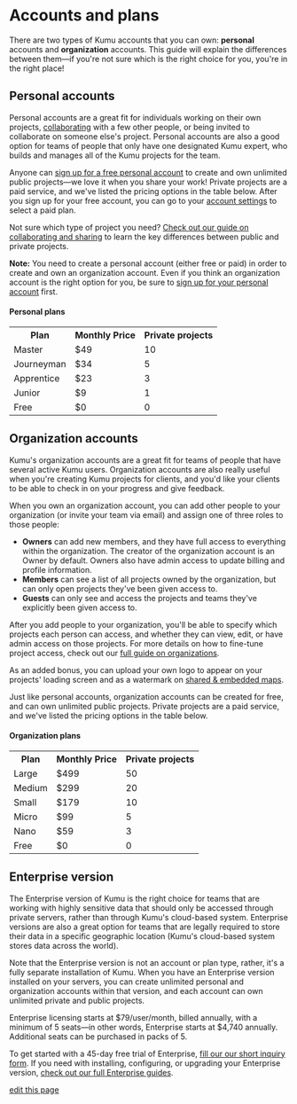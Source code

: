 # Accounts and plans

There are two types of Kumu accounts that you can own: **personal** accounts and **organization** accounts. This guide will explain the differences between them—if you're not sure which is the right choice for you, you're in the right place!


## Personal accounts

Personal accounts are a great fit for individuals working on their own projects, [collaborating](/overview/collaboration.md#add-a-contributor) with a few other people, or being invited to collaborate on someone else's project. Personal accounts are also a good option for teams of people that only have one designated Kumu expert, who builds and manages all of the Kumu projects for the team.

Anyone can [sign up for a free personal account](https://kumu.io/join) to create and own unlimited public projects—we love it when you share your work! Private projects are a paid service, and we've listed the pricing options in the table below. After you sign up for your free account, you can go to your [account settings](https://kumu.io/settings) to select a paid plan.

Not sure which type of project you need? [Check out our guide on collaborating and sharing](/overview/collaboration.md#public-vs-private-projects) to learn the key differences between public and private projects.

<p class="alert alert-warning">
<b>Note:</b> You need to create a personal account (either free or paid) in order to create and own an organization account. Even if you think an organization account is the right option for you, be sure to <a href="https://kumu.io/join">sign up for your personal account</a> first.
</p>


#### Personal plans

<table class="plan-table table borderless">
  <tr>
    <th>Plan</th>
    <th>Monthly Price</th>
    <th>Private projects</th>
  </tr>
  <tr>
    <td>Master</td>
    <td>$49</td>
    <td>10</td>
  </tr>
  <tr>
    <td>Journeyman</td>
    <td>$34</td>
    <td>5</td>
  </tr>
  <tr>
    <td>Apprentice</td>
    <td>$23</td>
    <td>3</td>
  </tr>
  <tr>
    <td>Junior</td>
    <td>$9</td>
    <td>1</td>
  </tr>
  <tr>
    <td>Free</td>
    <td>$0</td>
    <td>0</td>
  </tr>
</table>


## Organization accounts

Kumu's organization accounts are a great fit for teams of people that have several active Kumu users. Organization accounts are also really useful when you're creating Kumu projects for clients, and you'd like your clients to be able to check in on your progress and give feedback.

When you own an organization account, you can add other people to your organization (or invite your team via email) and assign one of three roles to those people:
- **Owners** can add new members, and they have full access to everything within the organization. The creator of the organization account is an Owner by default. Owners also have admin access to update billing and profile information.
- **Members** can see a list of all projects owned by the organization, but can only open projects they've been given access to.
- **Guests** can only see and access the projects and teams they've explicitly been given access to.

After you add people to your organization, you'll be able to specify which projects each person can access, and whether they can view, edit, or have admin access on those projects. For more details on how to fine-tune project access, check out our [full guide on organizations](/guides/organizations.md).

As an added bonus, you can upload your own logo to appear on your projects' loading screen and as a watermark on [shared & embedded maps](/overview/collaboration.md#create-a-shareembed-link).

Just like personal accounts, organization accounts can be created for free, and can own unlimited public projects. Private projects are a paid service, and we've listed the pricing options in the table below.


#### Organization plans

<table class="plan-table table borderless">
  <tr>
    <th>Plan</th>
    <th class="text-right">Monthly Price</th>
    <th class="text-right">Private projects</th>
  </tr>
  <tr>
    <td>Large</td>
    <td>$499</td>
    <td>50</td>
  </tr>
  <tr>
    <td>Medium</td>
    <td>$299</td>
    <td>20</td>
  </tr>
  <tr>
    <td>Small</td>
    <td>$179</td>
    <td>10</td>
  </tr>
  <tr>
    <td>Micro</td>
    <td>$99</td>
    <td>5</td>
  </tr>
  <tr>
    <td>Nano</td>
    <td>$59</td>
    <td>3</td>
  </tr>
  <tr>
    <td>Free</td>
    <td>$0</td>
    <td>0</td>
  </tr>
</table>


## Enterprise version

The Enterprise version of Kumu is the right choice for teams that are working with highly sensitive data that should only be accessed through private servers, rather than through Kumu's cloud-based system. Enterprise versions are also a great option for teams that are legally required to store their data in a specific geographic location (Kumu's cloud-based system stores data across the world).

Note that the Enterprise version is not an account or plan type, rather, it's a fully separate installation of Kumu. When you have an Enterprise version installed on your servers, you can create unlimited personal and organization accounts within that version, and each account can own unlimited private and public projects.

Enterprise licensing starts at $79/user/month, billed annually, with a minimum of 5 seats—in other words, Enterprise starts at $4,740 annually. Additional seats can be purchased in packs of 5.

To get started with a 45-day free trial of Enterprise, [fill our our short inquiry form](https://kumu.io/enterprise/purchase). If you need with installing, configuring, or upgrading your Enterprise version, [check out our full Enterprise guides](/enterprise/).



<span class="edit-link"><a href="https://github.com/kumu/docs/blob/master/guides/accounts-and-plans.md" target="_blank"><i class="fa fa-github"></i> edit this page</a></span>
